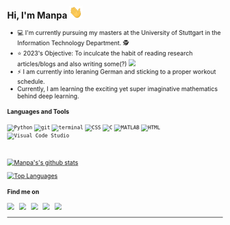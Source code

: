  <!--
**ReboreExplore/ReboreExplore** is a ✨ _special_ ✨ repository because its `README.md` (this file) appears on your GitHub profile.
-->

<h2 align="left">Hi, I'm Manpa <img src="https://raw.githubusercontent.com/ABSphreak/ABSphreak/master/gifs/Hi.gif" height="30" />
 </h2>

- 💻 I'm currently pursuing my masters at the University of Stuttgart in the Information Technology Department.  🕵️ 
- ⭐ 2023's Objective: To inculcate the habit of reading research articles/blogs and also writing some(?) <img src="https://media.giphy.com/media/WUlplcMpOCEmTGBtBW/giphy.gif" width="30">
- ⚡ I am currently into leraning German and sticking to a proper workout schedule.
- Currently, I am learning the exciting yet super imaginative mathematics behind deep learning.

#### Languages and Tools 
<p>
  <code><img height="25" src="https://raw.githubusercontent.com/UjwalKandi/UjwalKandi/changes-to-readme/svg/python-5.svg" alt="Python"></code>
  <code><img height="25" src="https://raw.githubusercontent.com/UjwalKandi/UjwalKandi/changes-to-readme/svg/git-icon.svg" alt="git"></code>
  <code><img height="22" src="https://raw.githubusercontent.com/UjwalKandi/UjwalKandi/changes-to-readme/svg/terminal-1.svg" alt="terminal"></code>
  <code><img height="25" src="https://raw.githubusercontent.com/UjwalKandi/UjwalKandi/changes-to-readme/svg/css-3.svg" alt="CSS"></code>
  <code><img height="25" src="https://raw.githubusercontent.com/UjwalKandi/UjwalKandi/changes-to-readme/svg/c-2975.svg" alt="C"></code>
  <code><img height="25" src="https://raw.githubusercontent.com/UjwalKandi/UjwalKandi/master/svg/Matlab_Logo.png" alt="MATLAB"></code>
  <code><img height="25" src="https://raw.githubusercontent.com/UjwalKandi/UjwalKandi/changes-to-readme/svg/html-5.svg" alt="HTML"></code>
<code><img height="25" src="https://raw.githubusercontent.com/UjwalKandi/UjwalKandi/changes-to-readme/svg/visual-studio-code-1.svg" alt="Visual Code Studio"></code>

</p>

<br />

[![Manpa's's github stats](https://github-readme-stats.vercel.app/api?username=ReboreExplore)](https://github.com/ReboreExplore/github-readme-stats)

[![Top Languages](https://github-readme-stats.vercel.app/api/top-langs/?username=ReboreExplore)](https://github.com/ReboreExplore)

#### Find me on  


 <p align='left'>
   <a href="https://www.linkedin.com/in/manpa-barman-887308136/" target="_blank"><img height="25" src="https://raw.githubusercontent.com/UjwalKandi/UjwalKandi/changes-to-readme/svg/linkedin%20rect.svg"></a>&nbsp;&nbsp;
 <a href="https://twitter.com/manpa_97" target="_blank"><img height="25" src="https://raw.githubusercontent.com/UjwalKandi/UjwalKandi/changes-to-readme/svg/twitter%20rect.svg"></a>&nbsp;&nbsp;
 <a href="https://www.instagram.com/manpabarman/" target="_blank"><img height="25" src="https://raw.githubusercontent.com/UjwalKandi/UjwalKandi/changes-to-readme/svg/insta%20rect.svg"></a>&nbsp;&nbsp;
 <a href="https://www.kaggle.com/manpabarman" target="_blank"><img height="25" src="https://raw.githubusercontent.com/UjwalKandi/UjwalKandi/changes-to-readme/svg/Kaggle%20rect.svg"></a>&nbsp;&nbsp;
 <a href="https://github.com/ReboreExplore" target="_blank"><img height="25" src="https://raw.githubusercontent.com/UjwalKandi/UjwalKandi/changes-to-readme/svg/github%20rect.svg"></a>&nbsp;&nbsp;
 
 </p>



-----
